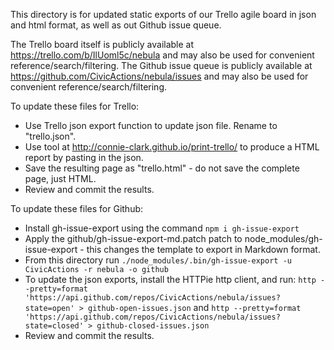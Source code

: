 This directory is for updated static exports of our Trello agile board in json and html format, as well as out Github issue queue.

The Trello board itself is publicly available at https://trello.com/b/IlUoml5c/nebula and may also be used for convenient reference/search/filtering.
The Github issue queue is publicly available at https://github.com/CivicActions/nebula/issues and may also be used for convenient reference/search/filtering.

To update these files for Trello:

* Use Trello json export function to update json file. Rename to "trello.json".
* Use tool at http://connie-clark.github.io/print-trello/ to produce a HTML report by pasting in the json.
* Save the resulting page as "trello.html" - do not save the complete page, just HTML.
* Review and commit the results.

To update these files for Github:

* Install gh-issue-export using the command `npm i gh-issue-export`
* Apply the github/gh-issue-export-md.patch patch to node_modules/gh-issue-export - this changes the template to export in Markdown format.
* From this directory run `./node_modules/.bin/gh-issue-export -u CivicActions -r nebula -o github`
* To update the json exports, install the HTTPie http client, and run: `http --pretty=format 'https://api.github.com/repos/CivicActions/nebula/issues?state=open' > github-open-issues.json` and `http --pretty=format 'https://api.github.com/repos/CivicActions/nebula/issues?state=closed' > github-closed-issues.json` 
* Review and commit the results.
